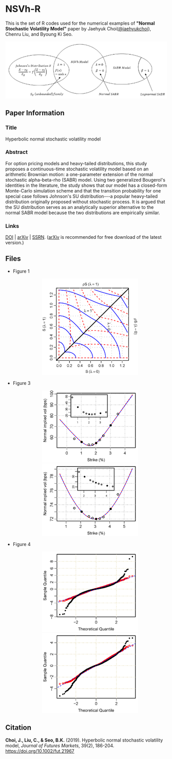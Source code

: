 # NSVh-R
This is the set of R codes used for the numerical examples of __"Normal Stochastic Volatility Model"__ paper by Jaehyuk Choi([@jaehyukchoi](https://github.com/jaehyukchoi)), Chenru Liu, and Byoung Ki Seo.

<p align="center">
<img src="images/VennDiagram.png" width="650" title="Fig. 2">
</p>

## Paper Information
### Title 
Hyperbolic normal stochastic volatility model

### Abstract
For option pricing models and heavy-tailed distributions, this study proposes a continuous-time stochastic volatility model based on an arithmetic Brownian motion: a one-parameter extension of the normal stochastic alpha-beta-rho (SABR) model. Using two generalized Bougerol's identities in the literature, the study shows that our model has a closed-form Monte-Carlo simulation scheme and that the transition probability for one special case follows Johnson's SU distribution---a popular heavy-tailed distribution originally proposed without stochastic process. It is argued that the SU distribution serves as an analytically superior alternative to the normal SABR model because the two distributions are empirically similar.

### Links
[DOI](https://doi.org/10.1002/fut.21967) | [arXiv](https://arxiv.org/abs/1809.04035) | [SSRN](http://ssrn.com/abstract=3068836). ([arXiv](http://arxiv.org/abs/1809.04035) is recommended for free download of the latest version.)

## Files
* Figure 1
  <p align="center">
  <img src="images/ConePlot.png" width="300" title="Fig. 1">
  </p>
* Figure 3
  <p align="center">
  <img src="images/Swo_1y1y.png" width="300" title="Fig. 3 (left: 1y1y)">
  <img src="images/Swo_10y10y.png" width="300" title="Fig. 3 (right: 10y10y)">
  </p>
* Figure 4
  <p align="center">
  <img src="images/QQ_SP500.png" width="300" title="Fig. 4 (left)">
  <img src="images/QQ_CSI300.png" width="300" title="Fig. 4 (right)">
  </p>

## Citation
__Choi, J., Liu, C., & Seo, B.K.__ (2019). Hyperbolic normal stochastic volatility model, *Journal of Futures Markets*, 39(2), 186-204. https://doi.org/10.1002/fut.21967
